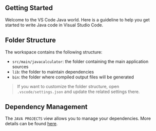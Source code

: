 ## Getting Started

Welcome to the VS Code Java world. Here is a guideline to help you get started to write Java code in Visual Studio Code.

## Folder Structure

The workspace contains the following structure:

- `src/main/javacalculator`: the folder containing the main application sources
- `lib`: the folder to maintain dependencies
- `bin`: the folder where compiled output files will be generated

> If you want to customize the folder structure, open `.vscode/settings.json` and update the related settings there.

## Dependency Management

The `JAVA PROJECTS` view allows you to manage your dependencies. More details can be found [here](https://github.com/microsoft/vscode-java-dependency#manage-dependencies).
